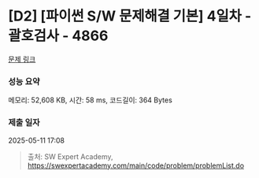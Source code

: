 # [D2] [파이썬 S/W 문제해결 기본] 4일차 - 괄호검사 - 4866 

[문제 링크](https://swexpertacademy.com/main/code/problem/problemDetail.do?contestProbId=AWTQVdd6QToDFAVT) 

### 성능 요약

메모리: 52,608 KB, 시간: 58 ms, 코드길이: 364 Bytes

### 제출 일자

2025-05-11 17:08



> 출처: SW Expert Academy, https://swexpertacademy.com/main/code/problem/problemList.do
